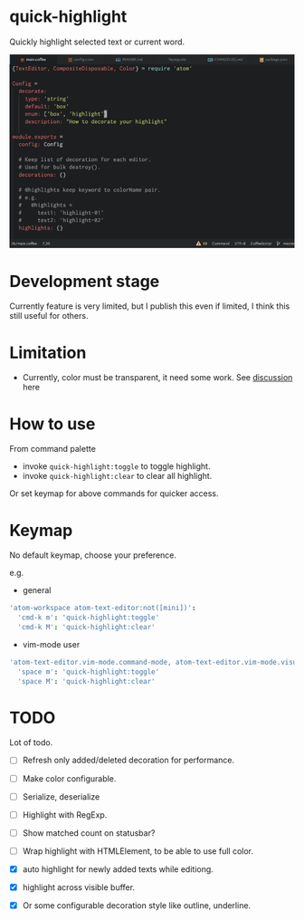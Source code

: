 # quick-highlight

Quickly highlight selected text or current word.

![gif](https://raw.githubusercontent.com/t9md/t9md/3b13d5fb6134b0b393e0a18b27bdd9c7b4350ace/img/atom-quick-highlight.gif)

# Development stage

Currently feature is very limited, but I publish this even if limited, I think this still useful for others.

# Limitation

* Currently, color must be transparent, it need some work.
See [discussion](https://discuss.atom.io/t/editor-marker-css/8616) here

# How to use

From command palette
* invoke `quick-highlight:toggle` to toggle highlight.
* invoke `quick-highlight:clear` to clear all highlight.

Or set keymap for above commands for quicker access.

# Keymap

No default keymap, choose your preference.

e.g.

* general
```coffeescript
'atom-workspace atom-text-editor:not([mini])':
  'cmd-k m': 'quick-highlight:toggle'
  'cmd-k M': 'quick-highlight:clear'
```

* vim-mode user
```coffeescript
'atom-text-editor.vim-mode.command-mode, atom-text-editor.vim-mode.visual-mode':
  'space m': 'quick-highlight:toggle'
  'space M': 'quick-highlight:clear'
```


# TODO
Lot of todo.

* [ ] Refresh only added/deleted decoration for performance.

* [ ] Make color configurable.
* [ ] Serialize, deserialize
* [ ] Highlight with RegExp.
* [ ] Show matched count on statusbar?
* [ ] Wrap highlight with HTMLElement, to be able to use full color.
* [x] auto highlight for newly added texts while editiong.
* [x] highlight across visible buffer.
* [x] Or some configurable decoration style like outline, underline.
